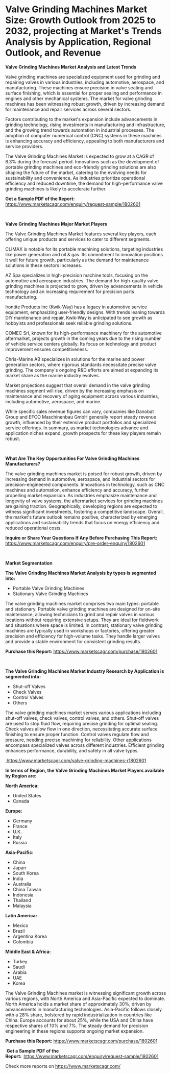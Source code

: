 <p><h1>Valve Grinding Machines Market Size: Growth Outlook from 2025 to 2032, projecting at Market's Trends Analysis by Application, Regional Outlook, and Revenue</h1></p><p><strong>Valve Grinding Machines Market Analysis and Latest Trends</strong></p>
<p><p>Valve grinding machines are specialized equipment used for grinding and repairing valves in various industries, including automotive, aerospace, and manufacturing. These machines ensure precision in valve seating and surface finishing, which is essential for proper sealing and performance in engines and other mechanical systems. The market for valve grinding machines has been witnessing robust growth, driven by increasing demand for maintenance and repair services across several sectors.</p><p>Factors contributing to the market's expansion include advancements in grinding technology, rising investments in manufacturing and infrastructure, and the growing trend towards automation in industrial processes. The adoption of computer numerical control (CNC) systems in these machines is enhancing accuracy and efficiency, appealing to both manufacturers and service providers.</p><p>The Valve Grinding Machines Market is expected to grow at a CAGR of 6.3% during the forecast period. Innovations such as the development of portable grinding machines and eco-friendly grinding solutions are also shaping the future of the market, catering to the evolving needs for sustainability and convenience. As industries prioritize operational efficiency and reduced downtime, the demand for high-performance valve grinding machines is likely to accelerate further.</p></p>
<p><strong>Get a Sample PDF of the Report:&nbsp;</strong> <a href="https://www.marketscagr.com/enquiry/request-sample/1802601?utm_campaign=2476&utm_medium=2&utm_source=Github&utm_content=ia&utm_term=10042025&utm_id=valve-grinding-machines">https://www.marketscagr.com/enquiry/request-sample/1802601</a></p>
<p>&nbsp;</p>
<p><strong>Valve Grinding Machines Major Market Players</strong></p>
<p><p>The Valve Grinding Machines Market features several key players, each offering unique products and services to cater to different segments. </p><p>CLIMAX is notable for its portable machining solutions, targeting industries like power generation and oil & gas. Its commitment to innovation positions it well for future growth, particularly as the demand for maintenance solutions in these sectors increases.</p><p>AZ Spa specializes in high-precision machine tools, focusing on the automotive and aerospace industries. The demand for high-quality valve grinding machines is projected to grow, driven by advancements in vehicle technology and an increasing requirement for precision parts manufacturing.</p><p>Irontite Products Inc (Kwik-Way) has a legacy in automotive service equipment, emphasizing user-friendly designs. With trends leaning towards DIY maintenance and repair, Kwik-Way is anticipated to see growth as hobbyists and professionals seek reliable grinding solutions.</p><p>COMEC Srl, known for its high-performance machinery for the automotive aftermarket, projects growth in the coming years due to the rising number of vehicle service centers globally. Its focus on technology and product improvement ensures competitiveness.</p><p>Chris-Marine AB specializes in solutions for the marine and power generation sectors, where rigorous standards necessitate precise valve grinding. The company's ongoing R&D efforts are aimed at expanding its market share as the marine industry evolves.</p><p>Market projections suggest that overall demand in the valve grinding machines segment will rise, driven by the increasing emphasis on maintenance and recovery of aging equipment across various industries, including automotive, aerospace, and marine.</p><p>While specific sales revenue figures can vary, companies like Danobat Group and EFCO Maschinenbau GmbH generally report steady revenue growth, influenced by their extensive product portfolios and specialized service offerings. In summary, as market technologies advance and application niches expand, growth prospects for these key players remain robust.</p></p>
<p>&nbsp;</p>
<p><strong>What Are The Key Opportunities For Valve Grinding Machines Manufacturers?</strong></p>
<p><p>The valve grinding machines market is poised for robust growth, driven by increasing demand in automotive, aerospace, and industrial sectors for precision-engineered components. Innovations in technology, such as CNC machines and automation, enhance efficiency and accuracy, further propelling market expansion. As industries emphasize maintenance and longevity of valve systems, the aftermarket services for grinding machines are gaining traction. Geographically, developing regions are expected to witness significant investments, fostering a competitive landscape. Overall, the market's future outlook remains positive, characterized by emerging applications and sustainability trends that focus on energy efficiency and reduced operational costs.</p></p>
<p><strong>Inquire or Share Your Questions If Any Before Purchasing This Report:</strong> <a href="https://www.marketscagr.com/enquiry/pre-order-enquiry/1802601?utm_campaign=2476&utm_medium=2&utm_source=Github&utm_content=ia&utm_term=10042025&utm_id=valve-grinding-machines">https://www.marketscagr.com/enquiry/pre-order-enquiry/1802601</a></p>
<p>&nbsp;</p>
<p><strong>Market Segmentation</strong></p>
<p><strong>The Valve Grinding Machines Market Analysis by types is segmented into:</strong></p>
<p><ul><li>Portable Valve Grinding Machines</li><li>Stationary Valve Grinding Machines</li></ul></p>
<p><p>The valve grinding machines market comprises two main types: portable and stationary. Portable valve grinding machines are designed for on-site maintenance, allowing technicians to grind and repair valves in various locations without requiring extensive setups. They are ideal for fieldwork and situations where space is limited. In contrast, stationary valve grinding machines are typically used in workshops or factories, offering greater precision and efficiency for high-volume tasks. They handle larger valves and provide a stable environment for consistent grinding results.</p></p>
<p><strong>Purchase this Report:&nbsp;</strong><a href="https://www.marketscagr.com/purchase/1802601?utm_campaign=2476&utm_medium=2&utm_source=Github&utm_content=ia&utm_term=10042025&utm_id=valve-grinding-machines">https://www.marketscagr.com/purchase/1802601</a></p>
<p>&nbsp;</p>
<p><strong>The Valve Grinding Machines Market Industry Research by Application is segmented into:</strong></p>
<p><ul><li>Shut-off Valves</li><li>Check Valves</li><li>Control Valves</li><li>Others</li></ul></p>
<p><p>The valve grinding machines market serves various applications including shut-off valves, check valves, control valves, and others. Shut-off valves are used to stop fluid flow, requiring precise grinding for optimal sealing. Check valves allow flow in one direction, necessitating accurate surface finishing to ensure proper function. Control valves regulate flow and pressure, needing precise machining for reliability. Other applications encompass specialized valves across different industries. Efficient grinding enhances performance, durability, and safety in all valve types.</p></p>
<p><a href="https://www.marketscagr.com/valve-grinding-machines-r1802601?utm_campaign=2476&utm_medium=2&utm_source=Github&utm_content=ia&utm_term=10042025&utm_id=valve-grinding-machines">&nbsp;https://www.marketscagr.com/valve-grinding-machines-r1802601</a></p>
<p><strong>In terms of Region, the Valve Grinding Machines Market Players available by Region are:</strong></p>
<p>
    <p> <strong> North America: </strong>
        <ul>
            <li>United States</li>
            <li>Canada</li>
        </ul>
        </p> 
    <p> <strong> Europe: </strong>
        <ul>
            <li>Germany</li>
            <li>France</li>
            <li>U.K.</li>
            <li>Italy</li>
            <li>Russia</li>
        </ul>
        </p> 
    <p> <strong> Asia-Pacific: </strong>
        <ul>
            <li>China</li>
            <li>Japan</li>
            <li>South Korea</li>
            <li>India</li>
            <li>Australia</li>
            <li>China Taiwan</li>
            <li>Indonesia</li>
            <li>Thailand</li>
            <li>Malaysia</li>
        </ul>
        </p> 
    <p> <strong> Latin America: </strong>
        <ul>
            <li>Mexico</li>
            <li>Brazil</li>
            <li>Argentina Korea</li>
            <li>Colombia</li>
        </ul>
        </p> 
    <p> <strong> Middle East & Africa: </strong>
        <ul>
            <li>Turkey</li>
            <li>Saudi</li>
            <li>Arabia</li>
            <li>UAE</li>
            <li>Korea</li>
        </ul>
    </p>
    </p>
<p><p>The Valve Grinding Machines market is witnessing significant growth across various regions, with North America and Asia-Pacific expected to dominate. North America holds a market share of approximately 30%, driven by advancements in manufacturing technologies. Asia-Pacific follows closely with a 28% share, bolstered by rapid industrialization in countries like China. Europe accounts for about 25%, while the USA and China have respective shares of 10% and 7%. The steady demand for precision engineering in these regions supports ongoing market expansion.</p></p>
<p><strong>Purchase this Report: </strong><a href="https://www.marketscagr.com/purchase/1802601?utm_campaign=2476&utm_medium=2&utm_source=Github&utm_content=ia&utm_term=10042025&utm_id=valve-grinding-machines">https://www.marketscagr.com/purchase/1802601</a></p>
<p>&nbsp;<strong>Get a Sample PDF of the Report:&nbsp;&nbsp;</strong><a href="https://www.marketscagr.com/enquiry/request-sample/1802601?utm_campaign=2476&utm_medium=2&utm_source=Github&utm_content=ia&utm_term=10042025&utm_id=valve-grinding-machines">https://www.marketscagr.com/enquiry/request-sample/1802601</a></p>
<p><strong></strong></p>
<p>Check more reports on <a href="https://www.marketscagr.com/?utm_campaign=2476&utm_medium=2&utm_source=Github&utm_content=ia&utm_term=10042025&utm_id=valve-grinding-machines">https://www.marketscagr.com/</a></p>